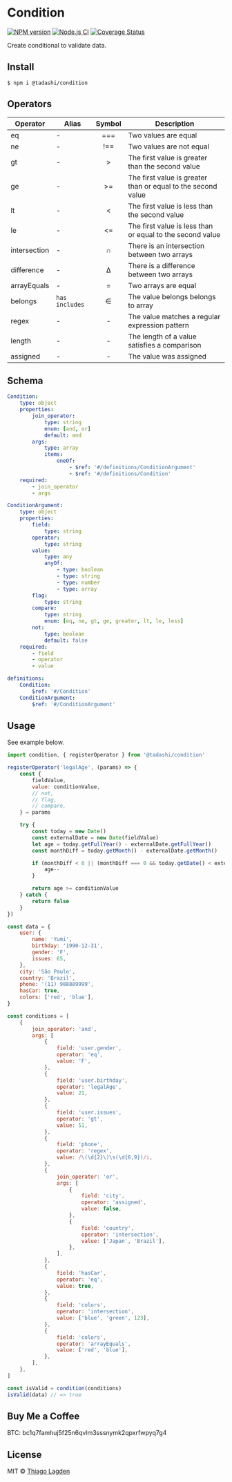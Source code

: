 # Condition

[![NPM version][npm-img]][npm] [![Node.js CI][ci-img]][ci] [![Coverage Status][coveralls-img]][coveralls]

[npm-img]: https://img.shields.io/npm/v/@tadashi/condition.svg
[npm]: https://www.npmjs.com/package/@tadashi/condition
[ci-img]: https://github.com/lagden/condition/actions/workflows/nodejs.yml/badge.svg
[ci]: https://github.com/lagden/condition/actions/workflows/nodejs.yml
[coveralls-img]: https://coveralls.io/repos/github/lagden/condition/badge.svg?branch=main
[coveralls]: https://coveralls.io/github/lagden/condition?branch=main

Create conditional to validate data.

## Install

```
$ npm i @tadashi/condition
```

## Operators

| Operator     | Alias            | Symbol | Description                                                  |
| ------------ | ---------------- | :----: | ------------------------------------------------------------ |
| eq           | -                |  ===   | Two values are equal                                         |
| ne           | -                |  !==   | Two values are not equal                                     |
| gt           | -                |   >    | The first value is greater than the second value             |
| ge           | -                |   >=   | The first value is greater than or equal to the second value |
| lt           | -                |   <    | The first value is less than the second value                |
| le           | -                |   <=   | The first value is less than or equal to the second value    |
| intersection | -                |   ∩    | There is an intersection between two arrays                  |
| difference   | -                |   ∆    | There is a difference between two arrays                     |
| arrayEquals  | -                |   =    | Two arrays are equal                                         |
| belongs      | `has` `includes` |   ∈    | The value belongs belongs to array                           |
| regex        | -                |   -    | The value matches a regular expression pattern               |
| length       | -                |   -    | The length of a value satisfies a comparison                 |
| assigned     | -                |   -    | The value was assigned                                       |

## Schema

```yaml
Condition:
    type: object
    properties:
        join_operator:
            type: string
            enum: [and, or]
            default: and
        args:
            type: array
            items:
                oneOf:
                    - $ref: '#/definitions/ConditionArgument'
                    - $ref: '#/definitions/Condition'
    required:
        - join_operator
        - args

ConditionArgument:
    type: object
    properties:
        field:
            type: string
        operator:
            type: string
        value:
            type: any
            anyOf:
                - type: boolean
                - type: string
                - type: number
                - type: array
        flag:
            type: string
        compare:
            type: string
            enum: [eq, ne, gt, ge, greater, lt, le, less]
        not:
            type: boolean
            default: false
    required:
        - field
        - operator
        - value

definitions:
    Condition:
        $ref: '#/Condition'
    ConditionArgument:
        $ref: '#/ConditionArgument'
```

## Usage

See example below.

```js
import condition, { registerOperator } from '@tadashi/condition'

registerOperator('legalAge', (params) => {
	const {
		fieldValue,
		value: conditionValue,
		// not,
		// flag,
		// compare,
	} = params

	try {
		const today = new Date()
		const externalDate = new Date(fieldValue)
		let age = today.getFullYear() - externalDate.getFullYear()
		const monthDiff = today.getMonth() - externalDate.getMonth()

		if (monthDiff < 0 || (monthDiff === 0 && today.getDate() < externalDate.getDate())) {
			age--
		}

		return age >= conditionValue
	} catch {
		return false
	}
})

const data = {
	user: {
		name: 'Yumi',
		birthday: '1990-12-31',
		gender: 'F',
		issues: 65,
	},
	city: 'São Paulo',
	country: 'Brazil',
	phone: '(11) 988889999',
	hasCar: true,
	colors: ['red', 'blue'],
}

const conditions = [
	{
		join_operator: 'and',
		args: [
			{
				field: 'user.gender',
				operator: 'eq',
				value: 'F',
			},
			{
				field: 'user.birthday',
				operator: 'legalAge',
				value: 21,
			},
			{
				field: 'user.issues',
				operator: 'gt',
				value: 51,
			},
			{
				field: 'phone',
				operator: 'regex',
				value: /\(\d{2}\)\s(\d{8,9})/i,
			},
			{
				join_operator: 'or',
				args: [
					{
						field: 'city',
						operator: 'assigned',
						value: false,
					},
					{
						field: 'country',
						operator: 'intersection',
						value: ['Japan', 'Brazil'],
					},
				],
			},
			{
				field: 'hasCar',
				operator: 'eq',
				value: true,
			},
			{
				field: 'colors',
				operator: 'intersection',
				value: ['blue', 'green', 123],
			},
			{
				field: 'colors',
				operator: 'arrayEquals',
				value: ['red', 'blue'],
			},
		],
	},
]

const isValid = condition(conditions)
isValid(data) // => true
```

## Buy Me a Coffee

BTC: bc1q7famhuj5f25n6qvlm3sssnymk2qpxrfwpyq7g4

## License

MIT © [Thiago Lagden](https://github.com/lagden)
